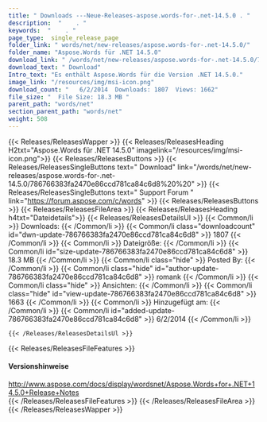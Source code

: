 ```yaml
---
title: " Downloads ---Neue-Releases-aspose.words-for-.net-14.5.0 . "
description:  "    . " 
keywords:  "    . " 
page_type:  single_release_page
folder_link: " words/net/new-releases/aspose.words-for-.net-14.5.0/"
folder_name: "Aspose.Words für .NET 14.5.0"
download_link: " /words/net/new-releases/aspose.words-for-.net-14.5.0/786766383fa2470e86ccd781ca84c6d8"
download_text: " Download"
Intro_text: "Es enthält Aspose.Words für die Version .NET 14.5.0."
image_link: "/resources/img/msi-icon.png"
download_count: "   6/2/2014  Downloads: 1807  Views: 1662"
file_size: "  File Size: 18.3 MB "
parent_path: "words/net"
section_parent_path: "words/net"
weight: 508
---
```


{{< Releases/ReleasesWapper >}}
  {{< Releases/ReleasesHeading H2txt="Aspose.Words für .NET 14.5.0" imagelink="/resources/img/msi-icon.png">}}
  {{< Releases/ReleasesButtons >}}
    {{< Releases/ReleasesSingleButtons text=" Download" link="/words/net/new-releases/aspose.words-for-.net-14.5.0/786766383fa2470e86ccd781ca84c6d8%20%20" >}}
    {{< Releases/ReleasesSingleButtons text=" Support Forum " link="https://forum.aspose.com/c/words" >}}
  {{< Releases/ReleasesButtons >}}
  {{< Releases/ReleasesFileArea >}}
    {{< Releases/ReleasesHeading h4txt="Dateidetails">}}
    {{< Releases/ReleasesDetailsUl >}}
            {{< Common/li >}} Downloads: {{< /Common/li >}}
      {{< Common/li class="downloadcount" id="dwn-update-786766383fa2470e86ccd781ca84c6d8" >}} 1807 {{< /Common/li >}}
      {{< Common/li >}} Dateigröße: {{< /Common/li >}}
      {{< Common/li id="size-update-786766383fa2470e86ccd781ca84c6d8" >}} 18.3 MB {{< /Common/li >}} 
      {{< Common/li  class="hide" >}} Posted By: {{< /Common/li >}} 
      {{< Common/li class="hide" id="author-update-786766383fa2470e86ccd781ca84c6d8" >}} romank {{< /Common/li >}}
      {{< Common/li class="hide" >}} Ansichten: {{< /Common/li >}}
      {{< Common/li class="hide" id="view-update-786766383fa2470e86ccd781ca84c6d8" >}} 1663 {{< /Common/li >}}
      {{< Common/li >}} Hinzugefügt am: {{< /Common/li >}}
      {{< Common/li id="added-update-786766383fa2470e86ccd781ca84c6d8" >}} 6/2/2014 {{< /Common/li >}} 

    {{< /Releases/ReleasesDetailsUl >}}

  {{< Releases/ReleasesFileFeatures >}}
      <h4>Versionshinweise</h4><div> <a href="http://www.aspose.com/docs/display/wordsnet/Aspose.Words+for+.NET+14.5.0+Release+Notes">http://www.aspose.com/docs/display/wordsnet/Aspose.Words+for+.NET+14.5.0+Release+Notes</a></div>
  {{< /Releases/ReleasesFileFeatures >}}
 {{< /Releases/ReleasesFileArea >}}
{{< /Releases/ReleasesWapper >}}



